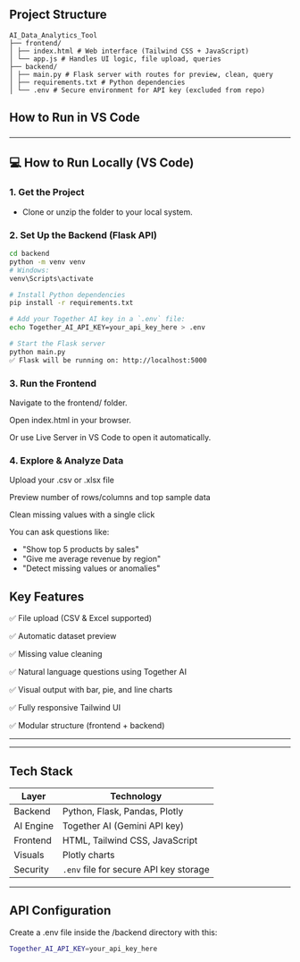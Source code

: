 
##  Project Structure

```
AI_Data_Analytics_Tool
├── frontend/
│ ├── index.html # Web interface (Tailwind CSS + JavaScript)
│ └── app.js # Handles UI logic, file upload, queries
├── backend/
│ ├── main.py # Flask server with routes for preview, clean, query
│ ├── requirements.txt # Python dependencies
│ └── .env # Secure environment for API key (excluded from repo)
```

##  How to Run in VS Code

### 
---

## 💻 How to Run Locally (VS Code)

###  1. Get the Project

- Clone or unzip the folder to your local system.

###  2. Set Up the Backend (Flask API)

```bash
cd backend
python -m venv venv
# Windows:
venv\Scripts\activate

# Install Python dependencies
pip install -r requirements.txt

# Add your Together AI key in a `.env` file:
echo Together_AI_API_KEY=your_api_key_here > .env

# Start the Flask server
python main.py
✅ Flask will be running on: http://localhost:5000
```



### 3. Run the Frontend


Navigate to the frontend/ folder.

Open index.html in your browser.

Or use Live Server in VS Code to open it automatically.

### 4. Explore & Analyze Data
Upload your .csv or .xlsx file

Preview number of rows/columns and top sample data

Clean missing values with a single click

You can ask questions like:
- "Show top 5 products by sales"
- "Give me average revenue by region"
- "Detect missing values or anomalies"

##  Key Features
✅ File upload (CSV & Excel supported)

✅ Automatic dataset preview

✅ Missing value cleaning

✅ Natural language questions using Together AI

✅ Visual output with bar, pie, and line charts

✅ Fully responsive Tailwind UI

✅ Modular structure (frontend + backend)

---
---

##  Tech Stack

| Layer        | Technology                             |
| ------------ | -------------------------------------- |
| Backend   | Python, Flask, Pandas, Plotly          |
| AI Engine | Together AI (Gemini API key)           |
| Frontend  | HTML, Tailwind CSS, JavaScript         |
| Visuals   | Plotly charts                          |
| Security  | `.env` file for secure API key storage |

---

 ## API Configuration
 Create a .env file inside the /backend directory with this:
 ```bash
 Together_AI_API_KEY=your_api_key_here
```

